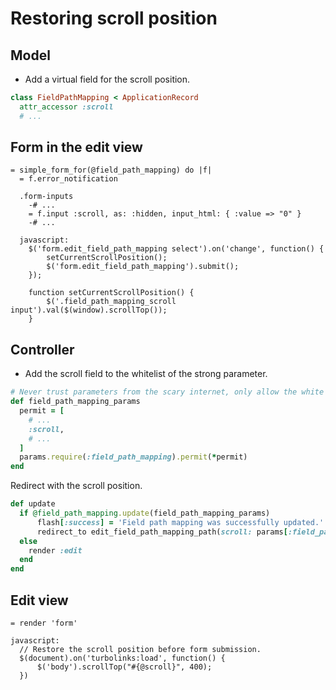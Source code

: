 # Restoring scroll position

## Model

- Add a virtual field for the scroll position.

```rb
class FieldPathMapping < ApplicationRecord
  attr_accessor :scroll
  # ...
```

## Form in the edit view

```slim
= simple_form_for(@field_path_mapping) do |f|
  = f.error_notification

  .form-inputs
    -# ...
    = f.input :scroll, as: :hidden, input_html: { :value => "0" }
    -# ...

  javascript:
    $('form.edit_field_path_mapping select').on('change', function() {
        setCurrentScrollPosition();
        $('form.edit_field_path_mapping').submit();
    });

    function setCurrentScrollPosition() {
        $('.field_path_mapping_scroll input').val($(window).scrollTop());
    }
```


## Controller

- Add the scroll field to the whitelist of the strong parameter.

```rb
# Never trust parameters from the scary internet, only allow the white list through.
def field_path_mapping_params
  permit = [
    # ...
    :scroll,
    # ...
  ]
  params.require(:field_path_mapping).permit(*permit)
end
```

Redirect with the scroll position.

```rb
def update
  if @field_path_mapping.update(field_path_mapping_params)
      flash[:success] = 'Field path mapping was successfully updated.'
      redirect_to edit_field_path_mapping_path(scroll: params[:field_path_mapping][:scroll])
  else
    render :edit
  end
end
```

## Edit view

```slim
= render 'form'

javascript:
  // Restore the scroll position before form submission.
  $(document).on('turbolinks:load', function() {
      $('body').scrollTop("#{@scroll}", 400);
  })
```

